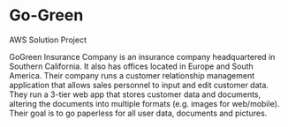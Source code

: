 # Go-Green
AWS Solution Project 

GoGreen Insurance Company is an insurance company headquartered in Southern California. It also has offices located in Europe and South America. Their company runs a customer relationship management application that allows sales personnel to input and edit customer data. They run a 3-tier web app that stores customer data and documents, altering the documents into multiple formats (e.g. images for web/mobile). Their goal is to go paperless for all user data, documents and pictures.
